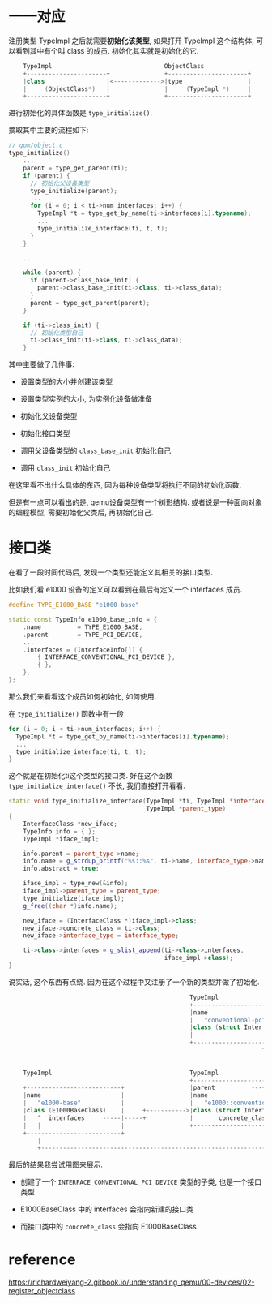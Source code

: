 
# 一一对应

注册类型 TypeImpl 之后就需要**初始化该类型**, 如果打开 TypeImpl 这个结构体, 可以看到其中有个叫 class 的成员. 初始化其实就是初始化的它.

```cpp
    TypeImpl                               ObjectClass
    +----------------------+               +----------------------+
    |class                 |<------------->|type                  |
    |     (ObjectClass*)   |               |     (TypeImpl *)     |
    +----------------------+               +----------------------+
```

进行初始化的具体函数是 `type_initialize()`.

摘取其中主要的流程如下:

```cpp
// qom/object.c
type_initialize()
    ...
    parent = type_get_parent(ti);
    if (parent) {
      // 初始化父设备类型
      type_initialize(parent);
      ...
      for (i = 0; i < ti->num_interfaces; i++) {
        TypeImpl *t = type_get_by_name(ti->interfaces[i].typename);
        ...
        type_initialize_interface(ti, t, t);
      }
    }

    ...

    while (parent) {
      if (parent->class_base_init) {
        parent->class_base_init(ti->class, ti->class_data);
      }
      parent = type_get_parent(parent);
    }

    if (ti->class_init) {
      // 初始化类型自己
      ti->class_init(ti->class, ti->class_data);
    }
```

其中主要做了几件事:

* 设置类型的大小并创建该类型

* 设置类型实例的大小, 为实例化设备做准备

* 初始化父设备类型

* 初始化接口类型

* 调用父设备类型的 `class_base_init` 初始化自己

* 调用 `class_init` 初始化自己

在这里看不出什么具体的东西, 因为每种设备类型将执行不同的初始化函数.

但是有一点可以看出的是, qemu设备类型有一个树形结构. 或者说是一种面向对象的编程模型, 需要初始化父类后, 再初始化自己.

# 接口类

在看了一段时间代码后, 发现一个类型还能定义其相关的接口类型.

比如我们看 e1000 设备的定义可以看到在最后有定义一个 interfaces 成员.

```cpp
#define TYPE_E1000_BASE "e1000-base"

static const TypeInfo e1000_base_info = {
    .name          = TYPE_E1000_BASE,
    .parent        = TYPE_PCI_DEVICE,
    ...
    .interfaces = (InterfaceInfo[]) {
        { INTERFACE_CONVENTIONAL_PCI_DEVICE },
        { },
    },
};
```

那么我们来看看这个成员如何初始化, 如何使用.

在 `type_initialize()` 函数中有一段

```cpp
for (i = 0; i < ti->num_interfaces; i++) {
  TypeImpl *t = type_get_by_name(ti->interfaces[i].typename);
  ...
  type_initialize_interface(ti, t, t);
}
```

这个就是在初始化ti这个类型的接口类. 好在这个函数 `type_initialize_interface()` 不长, 我们直接打开看看.

```cpp
static void type_initialize_interface(TypeImpl *ti, TypeImpl *interface_type,
                                      TypeImpl *parent_type)
{
    InterfaceClass *new_iface;
    TypeInfo info = { };
    TypeImpl *iface_impl;

    info.parent = parent_type->name;
    info.name = g_strdup_printf("%s::%s", ti->name, interface_type->name);
    info.abstract = true;

    iface_impl = type_new(&info);
    iface_impl->parent_type = parent_type;
    type_initialize(iface_impl);
    g_free((char *)info.name);

    new_iface = (InterfaceClass *)iface_impl->class;
    new_iface->concrete_class = ti->class;
    new_iface->interface_type = interface_type;

    ti->class->interfaces = g_slist_append(ti->class->interfaces,
                                           iface_impl->class);
}
```

说实话, 这个东西有点绕. 因为在这个过程中又注册了一个新的类型并做了初始化.

```cpp
                                                  TypeImpl
                                                  +------------------------------------+
                                                  |name                                |
                                                  |   "conventional-pci-device"        |
                                                  |class (struct InterfaceClass)       |
                                                  |                                    |
                                                  +------------------------------------+
                                                                      ^
                                                                      |
                                                                      |
    TypeImpl                                      TypeImpl            |
                                                  +------------------------------------+
    +--------------------------+                  |parent          ---+                |
    |name                      |                  |name                                |
    |   "e1000-base"           |                  |   "e1000::conventional-pci-device" |
    |class (E1000BaseClass)    |     +----------->|class (struct InterfaceClass)       |
    |   ^  interfaces     -----|-----+            |       concrete_class  ----+        |
    |   |                      |                  +------------------------------------+
    +--------------------------+                                              |
        |                                                                     |
        +---------------------------------------------------------------------+
```

最后的结果我尝试用图来展示.

* 创建了一个 `INTERFACE_CONVENTIONAL_PCI_DEVICE` 类型的子类, 也是一个接口类型

* E1000BaseClass 中的 interfaces 会指向新建的接口类

* 而接口类中的 `concrete_class` 会指向 E1000BaseClass

# reference

https://richardweiyang-2.gitbook.io/understanding_qemu/00-devices/02-register_objectclass